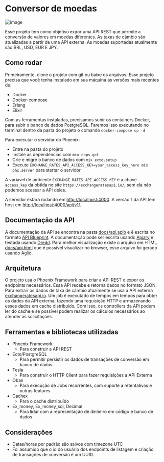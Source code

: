 # Conversor de moedas

![image](https://img.shields.io/circleci/build/github/guigaoliveira/currency_converter/main?token=343f12bc81a3d93b7c268b8d7ab719bb0f755d0a)

Esse projeto tem como objetivo expor uma API REST que permite a conversão de valores em moedas diferentes. As taxas de câmbio são atualizadas a partir de uma API externa. As moedas suportadas atualmente são BRL, USD, EUR E JPY.

## Como rodar

Primeiramente, clone o projeto com git ou baixe os arquivos.
Esse projeto precisa que você tenha instalado em sua máquina as versões mais recentes de:

- Docker
- Docker-compose
- Erlang
- Elixir

Com as ferramentas instaladas, precisamos subir os containers Docker, para subir o banco de dados PostgreSQL. Faremos isso executando no terminal dentro da pasta do projeto o comando `docker-compose up -d`

Para executar o servidor do Phoenix:

- Entre na pasta do projeto
- Instale as dependências com `mix deps.get`
- Crie e migre o banco de dados com `mix ecto.setup`
- Execute `EXCHANGE_RATES_API_ACCESS_KEY=your_access_key_here mix phx.server` para startar o servidor

A variavel de ambiente `EXCHANGE_RATES_API_ACCESS_KEY` é a chave `access_key` da obtida no site `https://exchangeratesapi.io/`, sem ela não podemos acessar a API deles.

A servidor estará rodando em [http://localhost:4000](http://localhost:4000). A versão 1 da API tem host em
[http://localhost:4000/api/v1/](http://localhost:4000/api/v1/).

## Documentação da API

A documentação da API se encontra na pasta [docs/api.apib](docs/api.apib) e é escrita no formato [API Blueprint](https://apiblueprint.org/). A documentação pode ser escrita usando [Apiary](https://apiary.io/) e testada usando [Dredd](https://github.com/apiaryio/dredd).
Para melhor visualização existe o arquivo em HTML [docs/api.html](docs/api.html) que é possível visualizar no browser, esse arquivo foi gerado usando [Aglio](https://github.com/danielgtaylor/aglio).

## Arquitetura

O projeto usa o Phoenix Framework para criar a API REST e expor os endpoints necessários. Essa API recebe e retorna dados no formato JSON. Para extrair os dados de taxa de câmbio atualmente se usa a API externa [exchangeratesapi.io](https://exchangeratesapi.io/). Um job é executado de tempos em tempos para obter os dados da API externa, fazendo uma requisição HTTP e armazenando esses dados em cache distribuído. Com isso, os controllers da API podem ler do cache e se possível podem realizar os cálculos necessários ao atender as solicitações.

## Ferramentas e bibliotecas utilizadas

- Phoenix Framework
  - Para construir a API REST
- Ecto/PostgreSQL
  - Para permitir persistir os dados de transações de conversão em banco de dados
- Tesla
  - Para construir o HTTP Client para fazer requisições a API Externa
- Oban
  - Para execução de Jobs recorrentes, com suporte a retentativas e outras features
- Cachex
  - Para o cache distribuído
- Ex_money, Ex_money_sql, Decimal
  - Para lidar com a representação de dinheiro em código e banco de dados

## Considerações

- Datas/horas por padrão são salvos com timezone UTC
- Foi assumido que o id do usuário dos endpoints de listagem e criação de transações de conversão é um UUID.
